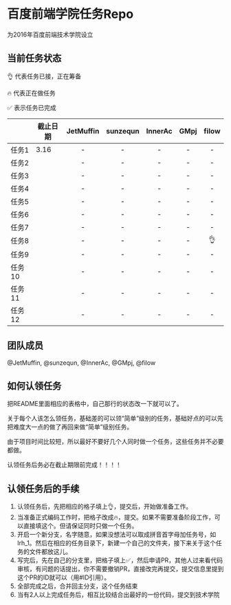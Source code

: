 # 百度前端学院任务Repo
为2016年百度前端技术学院设立
## 当前任务状态
:ok_hand: 代表任务已接，正在筹备

:fire: 代表正在做任务

:white_check_mark: 表示任务已完成

||截止日期|JetMuffin|sunzequn|InnerAc|GMpj|filow|
|-|-|:-:|:-:|:-:|:-:|:-:|
|任务1|3.16|-|-|-|-|-|
|任务2||-|-|-|-|-|
|任务3||-|-|-|-|-|
|任务4||-|-|-|-|-|
|任务5||-|-|-|-|-|
|任务6||-|-|-|-|-|
|任务7||-|-|-|-|-|
|任务8||-|-|-|-|:ok_hand:|
|任务9||-|-|-|-|-|
|任务10||-|-|-|-|-|
|任务11||-|-|-|-|-|
|任务12||-|-|-|-|-|
## 团队成员
@JetMuffin, @sunzequn, @InnerAc, @GMpj, @filow
## 如何认领任务
把README里面相应的表格中，自己那行的状态改一下就可以了。

关于每个人该怎么领任务，基础差的可以领“简单”级别的任务，基础好点的可以先把难度大一点的做了再回来做“简单”级别任务。

由于项目时间比较短，所以最好不要好几个人同时做一个任务，这些任务并不必要都做。

认领任务后务必在截止期限前完成！！！！

## 认领任务后的手续
1. 认领任务后，先把相应的格子填上:ok_hand:，提交后，开始做准备工作。
2. 当准备正式编码工作时，把格子改成:fire:，提交。如果不需要准备阶段工作，可以直接填这个。但请保证同时只做一个任务。
3. 开启一个新分支，名字随意，如果没想法可以取成拼音首字母加任务号，如lrh_1。然后在相应的任务目录下，新建一个自己的文件夹，接下来关于这个任务的文件都放这儿。
4. 写完后，先在自己的分支里，把格子填上:white_check_mark:，然后申请PR，其他人过来看代码审核，有问题的话提出，你不需要撤销PR，直接改完再提交，提交信息里提到这个PR的ID就可以（用#ID引用）。
5. 全部完成之后，合并回主分支，这个任务结束
6. 当有2人以上完成任务后，相互比较结合出最好的一份代码，提交到技术学院
